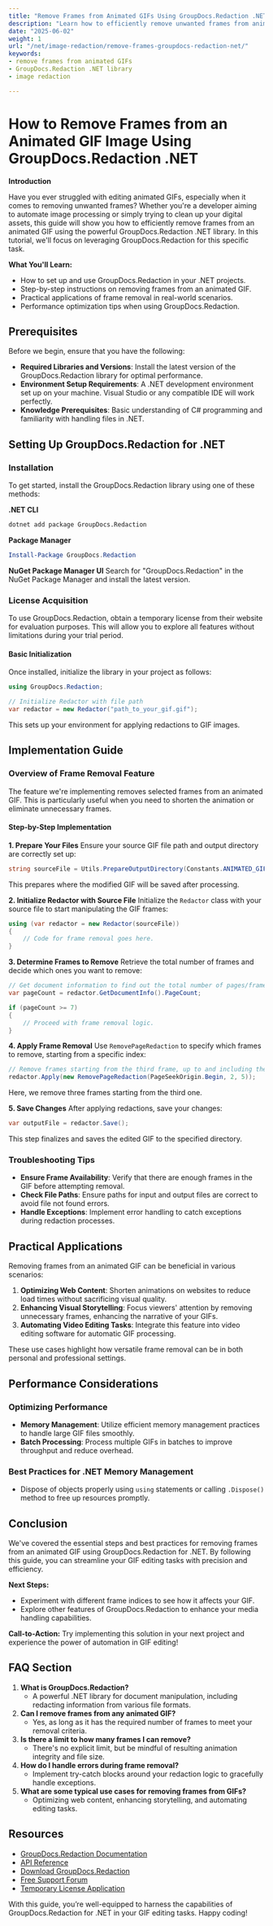```yaml
---
title: "Remove Frames from Animated GIFs Using GroupDocs.Redaction .NET"
description: "Learn how to efficiently remove unwanted frames from animated GIFs using the powerful GroupDocs.Redaction .NET library, enhancing your digital assets with ease."
date: "2025-06-02"
weight: 1
url: "/net/image-redaction/remove-frames-groupdocs-redaction-net/"
keywords:
- remove frames from animated GIFs
- GroupDocs.Redaction .NET library
- image redaction

---
```



# How to Remove Frames from an Animated GIF Image Using GroupDocs.Redaction .NET

**Introduction**

Have you ever struggled with editing animated GIFs, especially when it comes to removing unwanted frames? Whether you're a developer aiming to automate image processing or simply trying to clean up your digital assets, this guide will show you how to efficiently remove frames from an animated GIF using the powerful GroupDocs.Redaction .NET library. In this tutorial, we'll focus on leveraging GroupDocs.Redaction for this specific task.

**What You'll Learn:**
- How to set up and use GroupDocs.Redaction in your .NET projects.
- Step-by-step instructions on removing frames from an animated GIF.
- Practical applications of frame removal in real-world scenarios.
- Performance optimization tips when using GroupDocs.Redaction.

## Prerequisites
Before we begin, ensure that you have the following:

- **Required Libraries and Versions**: Install the latest version of the GroupDocs.Redaction library for optimal performance.
- **Environment Setup Requirements**: A .NET development environment set up on your machine. Visual Studio or any compatible IDE will work perfectly.
- **Knowledge Prerequisites**: Basic understanding of C# programming and familiarity with handling files in .NET.

## Setting Up GroupDocs.Redaction for .NET

### Installation
To get started, install the GroupDocs.Redaction library using one of these methods:

**.NET CLI**
```bash
dotnet add package GroupDocs.Redaction
```

**Package Manager**
```powershell
Install-Package GroupDocs.Redaction
```

**NuGet Package Manager UI**
Search for "GroupDocs.Redaction" in the NuGet Package Manager and install the latest version.

### License Acquisition
To use GroupDocs.Redaction, obtain a temporary license from their website for evaluation purposes. This will allow you to explore all features without limitations during your trial period.

#### Basic Initialization
Once installed, initialize the library in your project as follows:

```csharp
using GroupDocs.Redaction;

// Initialize Redactor with file path
var redactor = new Redactor("path_to_your_gif.gif");
```

This sets up your environment for applying redactions to GIF images.

## Implementation Guide

### Overview of Frame Removal Feature
The feature we're implementing removes selected frames from an animated GIF. This is particularly useful when you need to shorten the animation or eliminate unnecessary frames.

#### Step-by-Step Implementation
**1. Prepare Your Files**
Ensure your source GIF file path and output directory are correctly set up:

```csharp
string sourceFile = Utils.PrepareOutputDirectory(Constants.ANIMATED_GIF);
```

This prepares where the modified GIF will be saved after processing.

**2. Initialize Redactor with Source File**
Initialize the `Redactor` class with your source file to start manipulating the GIF frames:

```csharp
using (var redactor = new Redactor(sourceFile))
{
    // Code for frame removal goes here.
}
```

**3. Determine Frames to Remove**
Retrieve the total number of frames and decide which ones you want to remove:

```csharp
// Get document information to find out the total number of pages/frames
var pageCount = redactor.GetDocumentInfo().PageCount;

if (pageCount >= 7)
{
    // Proceed with frame removal logic.
}
```

**4. Apply Frame Removal**
Use `RemovePageRedaction` to specify which frames to remove, starting from a specific index:

```csharp
// Remove frames starting from the third frame, up to and including the sixth frame
redactor.Apply(new RemovePageRedaction(PageSeekOrigin.Begin, 2, 5));
```

Here, we remove three frames starting from the third one.

**5. Save Changes**
After applying redactions, save your changes:

```csharp
var outputFile = redactor.Save();
```

This step finalizes and saves the edited GIF to the specified directory.

### Troubleshooting Tips
- **Ensure Frame Availability**: Verify that there are enough frames in the GIF before attempting removal.
- **Check File Paths**: Ensure paths for input and output files are correct to avoid file not found errors.
- **Handle Exceptions**: Implement error handling to catch exceptions during redaction processes.

## Practical Applications
Removing frames from an animated GIF can be beneficial in various scenarios:
1. **Optimizing Web Content**: Shorten animations on websites to reduce load times without sacrificing visual quality.
2. **Enhancing Visual Storytelling**: Focus viewers' attention by removing unnecessary frames, enhancing the narrative of your GIFs.
3. **Automating Video Editing Tasks**: Integrate this feature into video editing software for automatic GIF processing.

These use cases highlight how versatile frame removal can be in both personal and professional settings.

## Performance Considerations
### Optimizing Performance
- **Memory Management**: Utilize efficient memory management practices to handle large GIF files smoothly.
- **Batch Processing**: Process multiple GIFs in batches to improve throughput and reduce overhead.

### Best Practices for .NET Memory Management
- Dispose of objects properly using `using` statements or calling `.Dispose()` method to free up resources promptly.

## Conclusion
We've covered the essential steps and best practices for removing frames from an animated GIF using GroupDocs.Redaction for .NET. By following this guide, you can streamline your GIF editing tasks with precision and efficiency.

**Next Steps:**
- Experiment with different frame indices to see how it affects your GIF.
- Explore other features of GroupDocs.Redaction to enhance your media handling capabilities.

**Call-to-Action:**
Try implementing this solution in your next project and experience the power of automation in GIF editing!

## FAQ Section
1. **What is GroupDocs.Redaction?**
   - A powerful .NET library for document manipulation, including redacting information from various file formats.
2. **Can I remove frames from any animated GIF?**
   - Yes, as long as it has the required number of frames to meet your removal criteria.
3. **Is there a limit to how many frames I can remove?**
   - There's no explicit limit, but be mindful of resulting animation integrity and file size.
4. **How do I handle errors during frame removal?**
   - Implement try-catch blocks around your redaction logic to gracefully handle exceptions.
5. **What are some typical use cases for removing frames from GIFs?**
   - Optimizing web content, enhancing storytelling, and automating editing tasks.

## Resources
- [GroupDocs.Redaction Documentation](https://docs.groupdocs.com/redaction/net/)
- [API Reference](https://reference.groupdocs.com/redaction/net)
- [Download GroupDocs.Redaction](https://releases.groupdocs.com/redaction/net/)
- [Free Support Forum](https://forum.groupdocs.com/c/redaction/10)
- [Temporary License Application](https://purchase.groupdocs.com/temporary-license/) 

With this guide, you’re well-equipped to harness the capabilities of GroupDocs.Redaction for .NET in your GIF editing tasks. Happy coding!

